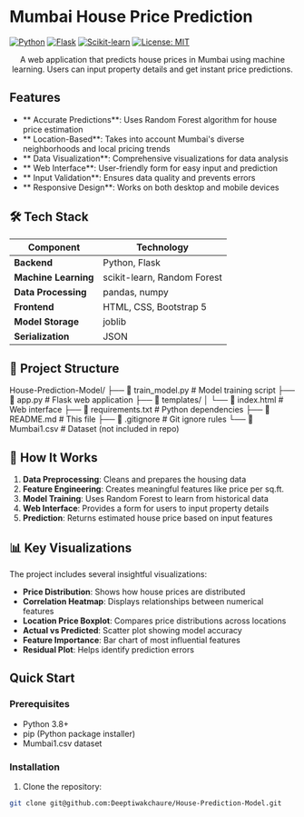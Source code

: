 #  Mumbai House Price Prediction

[![Python](https://img.shields.io/badge/Python-3.8%2B-blue.svg)](https://python.org)
[![Flask](https://img.shields.io/badge/Flask-2.3%2B-green.svg)](https://flask.pug.py)
[![Scikit-learn](https://img.shields.io/badge/scikit--learn-1.2%2B-orange.svg)](https://scikit-learn.org)
[![License: MIT](https://img.shields.io/badge/License-MIT-yellow.svg)](https://opensource.org/licenses/MIT)



<p align="center">
  A web application that predicts house prices in Mumbai using machine learning. Users can input property details and get instant price predictions.
</p>

##  Features

- ** Accurate Predictions**: Uses Random Forest algorithm for house price estimation
- ** Location-Based**: Takes into account Mumbai's diverse neighborhoods and local pricing trends
- ** Data Visualization**: Comprehensive visualizations for data analysis
- ** Web Interface**: User-friendly form for easy input and prediction
- ** Input Validation**: Ensures data quality and prevents errors
- ** Responsive Design**: Works on both desktop and mobile devices

## 🛠️ Tech Stack

| Component | Technology |
|-----------|------------|
| **Backend** | Python, Flask |
| **Machine Learning** | scikit-learn, Random Forest |
| **Data Processing** | pandas, numpy |
| **Frontend** | HTML, CSS, Bootstrap 5 |
| **Model Storage** | joblib |
| **Serialization** | JSON |

## 📁 Project Structure
House-Prediction-Model/
├── 📄 train_model.py # Model training script
├── 📄 app.py # Flask web application
├── 📁 templates/
│ └── 📄 index.html # Web interface
├── 📄 requirements.txt # Python dependencies
├── 📄 README.md # This file
├── 📄 .gitignore # Git ignore rules
└── 📄 Mumbai1.csv # Dataset (not included in repo)


## 🎯 How It Works

1. **Data Preprocessing**: Cleans and prepares the housing data
2. **Feature Engineering**: Creates meaningful features like price per sq.ft.
3. **Model Training**: Uses Random Forest to learn from historical data
4. **Web Interface**: Provides a form for users to input property details
5. **Prediction**: Returns estimated house price based on input features

## 📊 Key Visualizations

The project includes several insightful visualizations:

- **Price Distribution**: Shows how house prices are distributed
- **Correlation Heatmap**: Displays relationships between numerical features
- **Location Price Boxplot**: Compares price distributions across locations
- **Actual vs Predicted**: Scatter plot showing model accuracy
- **Feature Importance**: Bar chart of most influential features
- **Residual Plot**: Helps identify prediction errors

##  Quick Start

### Prerequisites
- Python 3.8+
- pip (Python package installer)
- Mumbai1.csv dataset

### Installation

1. Clone the repository:
```bash
git clone git@github.com:Deeptiwakchaure/House-Prediction-Model.git
